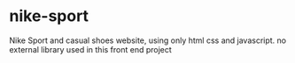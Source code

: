 # nike-sport
Nike Sport and casual shoes website, using only html css and javascript. no external library used in this front end project
